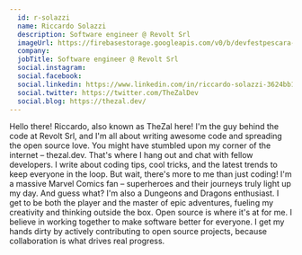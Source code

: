 ```yaml
---
  id: r-solazzi
  name: Riccardo Solazzi
  description: Software engineer @ Revolt Srl
  imageUrl: https://firebasestorage.googleapis.com/v0/b/devfestpescara-2023.appspot.com/o/speakers%2Fr-solazzi.png?alt=media&token=8089c92e-ed25-4722-b7b7-c3f58729014f
  company: 
  jobTitle: Software engineer @ Revolt Srl
  social.instagram: 
  social.facebook: 
  social.linkedin: https://www.linkedin.com/in/riccardo-solazzi-3624bb161/
  social.twitter: https://twitter.com/TheZalDev
  social.blog: https://thezal.dev/
---
```

Hello there! Riccardo, also known as TheZal here! I'm the guy behind the code at Revolt Srl, and I'm all about writing awesome code and spreading the open source love.
You might have stumbled upon my corner of the internet – thezal.dev. That's where I hang out and chat with fellow developers. I write about coding tips, cool tricks, and the latest trends to keep everyone in the loop.
But wait, there's more to me than just coding! I'm a massive Marvel Comics fan – superheroes and their journeys truly light up my day. And guess what? I'm also a Dungeons and Dragons enthusiast. I get to be both the player and the master of epic adventures, fueling my creativity and thinking outside the box.
Open source is where it's at for me. I believe in working together to make software better for everyone. I get my hands dirty by actively contributing to open source projects, because collaboration is what drives real progress.
  